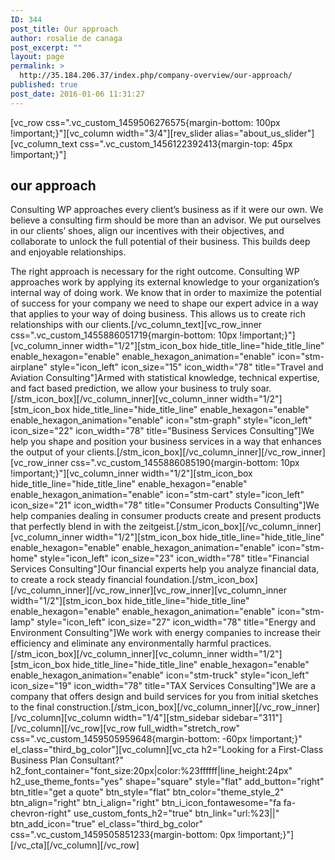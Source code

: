 ```yaml
---
ID: 344
post_title: Our approach
author: rosalie de canaga
post_excerpt: ""
layout: page
permalink: >
  http://35.184.206.37/index.php/company-overview/our-approach/
published: true
post_date: 2016-01-06 11:31:27
---
```

[vc_row css=".vc_custom_1459506276575{margin-bottom: 100px !important;}"][vc_column width="3/4"][rev_slider alias="about_us_slider"][vc_column_text css=".vc_custom_1456122392413{margin-top: 45px !important;}"]
<h2>our approach</h2>
Consulting WP approaches every client’s business as if it were our own. We believe a consulting firm should be more than an advisor. We put ourselves in our clients’ shoes, align our incentives with their objectives, and collaborate to unlock the full potential of their business. This builds deep and enjoyable relationships.

The right approach is necessary for the right outcome. Consulting WP approaches work by applying its external knowledge to your organization’s internal way of doing work. We know that in order to maximize the potential of success for your company we need to shape our expert advice in a way that applies to your way of doing business. This allows us to create rich relationships with our clients.[/vc_column_text][vc_row_inner css=".vc_custom_1455886051719{margin-bottom: 10px !important;}"][vc_column_inner width="1/2"][stm_icon_box hide_title_line="hide_title_line" enable_hexagon="enable" enable_hexagon_animation="enable" icon="stm-airplane" style="icon_left" icon_size="15" icon_width="78" title="Travel and Aviation
Consulting"]Armed with statistical knowledge, technical expertise, and fact based prediction, we allow your business to truly soar. [/stm_icon_box][/vc_column_inner][vc_column_inner width="1/2"][stm_icon_box hide_title_line="hide_title_line" enable_hexagon="enable" enable_hexagon_animation="enable" icon="stm-graph" style="icon_left" icon_size="22" icon_width="78" title="Business Services
Consulting"]We help you shape and position your business services in a way that enhances the output of your clients.[/stm_icon_box][/vc_column_inner][/vc_row_inner][vc_row_inner css=".vc_custom_1455886085190{margin-bottom: 10px !important;}"][vc_column_inner width="1/2"][stm_icon_box hide_title_line="hide_title_line" enable_hexagon="enable" enable_hexagon_animation="enable" icon="stm-cart" style="icon_left" icon_size="21" icon_width="78" title="Consumer Products
Consulting"]We help companies dealing in consumer products create and present products that perfectly blend in with the zeitgeist.[/stm_icon_box][/vc_column_inner][vc_column_inner width="1/2"][stm_icon_box hide_title_line="hide_title_line" enable_hexagon="enable" enable_hexagon_animation="enable" icon="stm-home" style="icon_left" icon_size="23" icon_width="78" title="Financial Services
Consulting"]Our financial experts help you analyze financial data, to create a rock steady financial foundation.[/stm_icon_box][/vc_column_inner][/vc_row_inner][vc_row_inner][vc_column_inner width="1/2"][stm_icon_box hide_title_line="hide_title_line" enable_hexagon="enable" enable_hexagon_animation="enable" icon="stm-lamp" style="icon_left" icon_size="27" icon_width="78" title="Energy and Environment
Consulting"]We work with energy companies to increase their efficiency and eliminate any environmentally harmful practices.[/stm_icon_box][/vc_column_inner][vc_column_inner width="1/2"][stm_icon_box hide_title_line="hide_title_line" enable_hexagon="enable" enable_hexagon_animation="enable" icon="stm-truck" style="icon_left" icon_size="19" icon_width="78" title="TAX Services
Consulting"]We are a company that offers design and build services for you from initial sketches to the final construction.[/stm_icon_box][/vc_column_inner][/vc_row_inner][/vc_column][vc_column width="1/4"][stm_sidebar sidebar="311"][/vc_column][/vc_row][vc_row full_width="stretch_row" css=".vc_custom_1459505959648{margin-bottom: -60px !important;}" el_class="third_bg_color"][vc_column][vc_cta h2="Looking for a First-Class Business Plan Consultant?" h2_font_container="font_size:20px|color:%23ffffff|line_height:24px" h2_use_theme_fonts="yes" shape="square" style="flat" add_button="right" btn_title="get a quote" btn_style="flat" btn_color="theme_style_2" btn_align="right" btn_i_align="right" btn_i_icon_fontawesome="fa fa-chevron-right" use_custom_fonts_h2="true" btn_link="url:%23||" btn_add_icon="true" el_class="third_bg_color" css=".vc_custom_1459505851233{margin-bottom: 0px !important;}"][/vc_cta][/vc_column][/vc_row]
